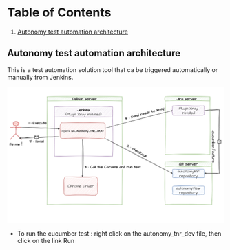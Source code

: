 # Table of Contents

1. [Autonomy test automation architecture](#autonomy-test-automation-architecture)

## Autonomy test automation architecture

This is a test automation solution tool that ca be triggered automatically or manually from Jenkins.

<img src="documents/diagram.png">

- To run the cucumber test : right click on the autonomy_tnr_dev file, then click on the link Run

